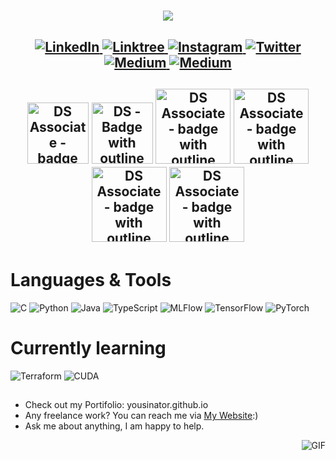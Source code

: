 <h1 align="center">
  <a href="https://git.io/typing-svg">
    <img src="https://readme-typing-svg.herokuapp.com/?lines=Yousinator;Certified+AI+Engineer;Certified+ML+Engineer;GenAI+Professional&center=true&size=30&color=AA336A">
  </a>
</h1>

<h2 align="center">
  <a href="https://www.linkedin.com/in/yousef-musabeh/" target="_blank">
    <img alt="LinkedIn" src="https://img.shields.io/badge/linkedin-%230077B5.svg?&style=for-the-badge&logo=linkedin&logoColor=white">
    </a>
  
  <a href="https://linktr.ee/yousef_musabeh" target="_blank">
    <img alt="Linktree" src="https://img.shields.io/badge/-Linktree-black?style=for-the-badge&logo=linktree">
    </a>
  
  <a href="https://www.instagram.com/yousinator0x01/" target="_blank">
    <img alt="Instagram" src="https://img.shields.io/badge/-Instagram-blueviolet?style=for-the-badge&logo=instagram">
    </a>
  
  <a href="https://twitter.com/OverpoweredOG_" target="_blank">
    <img alt="Twitter" src="https://img.shields.io/badge/twitter-%231DA1F2.svg?&style=for-the-badge&logo=twitter&logoColor=white">
    </a>
  
  <a href="https://medium.com/@y.omusabeh/about" target="_blank">
    <img alt="Medium" src="https://img.shields.io/badge/medium-%2312100E.svg?&style=for-the-badge&logo=medium&logoColor=white" />
  </a>
  
  <a href="https://yousinator.github.io/" target="_blank">
    <img alt="Medium" src="https://img.shields.io/badge/Portfolio-orange?&style=for-the-badge&logo=" />
  </a>

  </h2>

<h2 align="center">

<img width="98" alt="DS Associate - badge with outline" src="https://github.com/Yousinator/Yousinator/assets/113384687/949d363d-3416-49f8-b6af-45e1b6c13b22"> <img width="98" alt="DS - Badge with outline" src="https://github.com/Yousinator/Yousinator/assets/113384687/4950d7d2-bf04-4b7f-8b1a-6647c1e3a686"> <img width="120" alt="DS Associate - badge with outline" src="https://github.com/user-attachments/assets/2a55a241-c5c3-4e17-b91c-26f56c7ac350"> <img width="120" alt="DS Associate - badge with outline" src="https://github.com/user-attachments/assets/9c6d8dfb-c871-490c-9e66-e31d71fd09c6"> <img width="120" alt="DS Associate - badge with outline" src="https://github.com/user-attachments/assets/7cfe9266-348c-4861-8182-6e652a98a2eb"> <img width="120" alt="DS Associate - badge with outline" src="https://github.com/user-attachments/assets/45cbf269-2d85-4c33-8df7-bcd5e22375f5">





</h2>

# Languages & Tools

<img alt="C" src="https://img.shields.io/badge/-Language-blue?style=for-the-badge&logo=c"></a> <img alt="Python" src="https://img.shields.io/badge/-Python%20-yellow?style=for-the-badge&logo=python" /> <img alt="Java" src="https://img.shields.io/badge/-Java-red?style=for-the-badge&logo=openjdk" /> <img alt="TypeScript" src="https://img.shields.io/badge/-TypeScript-blue?style=for-the-badge&logo=typescript&logoColor=white" /> <img alt="MLFlow" src="https://img.shields.io/badge/-MLFlow-white?style=for-the-badge&logo=mlflow"> <img alt="TensorFlow" src="https://img.shields.io/badge/-TensorFlow-white?style=for-the-badge&logo=tensorflow"> <img alt="PyTorch" src="https://img.shields.io/badge/-Pytorch-white?style=for-the-badge&logo=pytorch">

# Currently learning

<img alt="Terraform" src="https://img.shields.io/badge/-Terraform-white?style=for-the-badge&logo=terraform" /> <img alt="CUDA" src="https://img.shields.io/badge/-CUDA-green?style=for-the-badge&logo=nvidea"> 

##

-  Check out my Portifolio: yousinator.github.io
-  Any freelance work? You can reach me via [My Website](https://yousinator.tech):)
-  Ask me about anything, I am happy to help.

<img align="right" alt="GIF" src="https://user-images.githubusercontent.com/97012708/233769558-710dd1c2-75c1-4e35-bf96-7d125a4c25b2.gif"/>  
